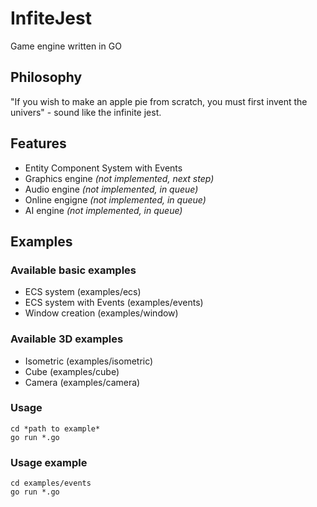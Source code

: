 # InfiteJest
Game engine written in GO

## Philosophy
"If you wish to make an apple pie from scratch, you must first invent the univers" - sound like the infinite jest.

## Features
- Entity Component System with Events
- Graphics engine *(not implemented, next step)*
- Audio engine *(not implemented, in queue)*
- Online engigne *(not implemented, in queue)*
- AI engine *(not implemented, in queue)*

## Examples
### Available basic examples
- ECS system (examples/ecs)
- ECS system with Events (examples/events)
- Window creation (examples/window)

### Available 3D examples
- Isometric (examples/isometric) 
- Cube (examples/cube) 
- Camera (examples/camera) 

### Usage
```
cd *path to example*
go run *.go
```

### Usage example
```
cd examples/events
go run *.go
```